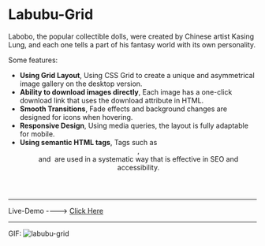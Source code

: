 # Labubu-Grid

Labobo, the popular collectible dolls, were created by Chinese artist Kasing Lung, and each one tells a part of his fantasy world with its own personality.

Some features:

* **Using Grid Layout**, Using CSS Grid to create a unique and asymmetrical image gallery on the desktop version.
* **Ability to download images directly**, Each image has a one-click download link that uses the download attribute in HTML.
* **Smooth Transitions**, Fade effects and background changes are designed for icons when hovering.
* **Responsive Design**, Using media queries, the layout is fully adaptable for mobile.
* **Using semantic HTML tags**, Tags such as <header>, <section> and <img> are used in a systematic way that is effective in SEO and accessibility.

--------------------------------------------------------------

Live-Demo ----> [Click Here](https://mohammadrezaei5.github.io/labubu-grid/)

--------------------------------------------------------------

GIF:
![labubu-grid](https://github.com/user-attachments/assets/5cf4ee36-d4e9-426a-aa2a-6e496bbda0e3)

